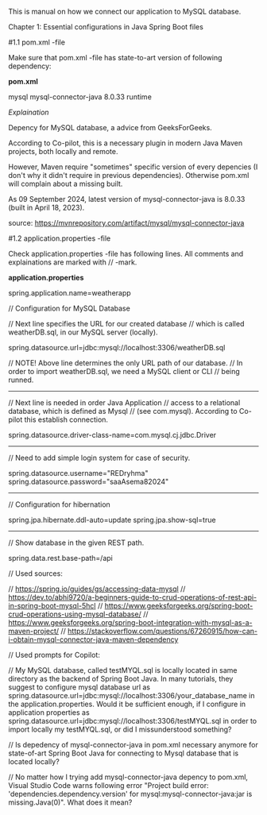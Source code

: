 This is manual on how we connect our application
to MySQL database.

Chapter 1: Essential configurations in Java Spring Boot files

#1.1 pom.xml -file

Make sure that pom.xml -file has state-to-art version
of following dependency:

**pom.xml**

<dependency>
 <groupId>mysql</groupId>
 <artifactId>mysql-connector-java</artifactId>
 <version>8.0.33</version>
 <scope>runtime</scope>
</dependency>


*Explaination*

Depency for MySQL database, a advice from GeeksForGeeks.
		
According to Co-pilot, this is a necessary plugin in modern
Java Maven projects, both locally and remote.

However, Maven require "sometimes" specific version of 
every depencies (I don't why it didn't require in
previous dependencies). Otherwise pom.xml will complain
about a missing built.

As 09 September 2024, latest version of mysql-connector-java
is 8.0.33 (built in April 18, 2023).

source: https://mvnrepository.com/artifact/mysql/mysql-connector-java



#1.2 application.properties -file

Check application.properties -file has following lines.
All comments and explainations are marked with // -mark.


**application.properties**


spring.application.name=weatherapp


// Configuration for MySQL Database 


// Next line specifies the URL for our created database
// which is called weatherDB.sql, in our MySQL server (locally).

spring.datasource.url=jdbc:mysql://localhost:3306/weatherDB.sql

// NOTE! Above line determines the only URL path of our database.
// In order to import weatherDB.sql, we need a MySQL client or CLI
// being runned.

---

// Next line is needed in order Java Application
// access to a relational database, which is defined as Mysql
// (see com.mysql). According to Co-pilot this establish connection.

spring.datasource.driver-class-name=com.mysql.cj.jdbc.Driver

---

// Need to add simple login system for case of security.

spring.datasource.username="REDryhma"
spring.datasource.password="saaAsema82024"

---

// Configuration for hibernation

spring.jpa.hibernate.ddl-auto=update
spring.jpa.show-sql=true

---

// Show database in the given REST path.

spring.data.rest.base-path=/api


// Used sources:

// https://spring.io/guides/gs/accessing-data-mysql
// https://dev.to/abhi9720/a-beginners-guide-to-crud-operations-of-rest-api-in-spring-boot-mysql-5hcl
// https://www.geeksforgeeks.org/spring-boot-crud-operations-using-mysql-database/
// https://www.geeksforgeeks.org/spring-boot-integration-with-mysql-as-a-maven-project/
// https://stackoverflow.com/questions/67260915/how-can-i-obtain-mysql-connector-java-maven-dependency



// Used prompts for Copilot:

// My MySQL database, called testMYQL.sql is locally located in same directory as the backend of Spring Boot Java. In many tutorials, they suggest to configure mysql database url as spring.datasource.url=jdbc:mysql://localhost:3306/your_database_name in the application.properties. Would it be sufficient enough, if I configure in application properties as spring.datasource.url=jdbc:mysql://localhost:3306/testMYQL.sql in order to import locally my testMYQL.sql, or did I missunderstood something?

// Is depedency of mysql-connector-java in pom.xml necessary anymore for state-of-art Spring Boot Java for connecting to Mysql database that is located locally?

// No matter how I trying add mysql-connector-java depency to pom.xml, Visual Studio Code warns following error "Project build error: 'dependencies.dependency.version' for mysql:mysql-connector-java:jar is missing.Java(0)". What does it mean?